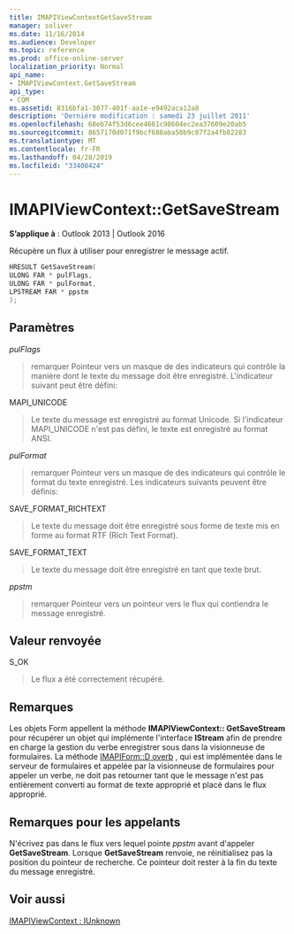 ```yaml
---
title: IMAPIViewContextGetSaveStream
manager: soliver
ms.date: 11/16/2014
ms.audience: Developer
ms.topic: reference
ms.prod: office-online-server
localization_priority: Normal
api_name:
- IMAPIViewContext.GetSaveStream
api_type:
- COM
ms.assetid: 8316bfa1-3077-401f-aa1e-e9492aca12a8
description: 'Derniére modification : samedi 23 juillet 2011'
ms.openlocfilehash: 68eb74f53d6cee4661c98604ec2ea37609e20ab5
ms.sourcegitcommit: 8657170d071f9bcf680aba50b9c07f2a4fb82283
ms.translationtype: MT
ms.contentlocale: fr-FR
ms.lasthandoff: 04/28/2019
ms.locfileid: "33408424"
---
```

# <a name="imapiviewcontextgetsavestream"></a>IMAPIViewContext::GetSaveStream

  
  
**S’applique à** : Outlook 2013 | Outlook 2016 
  
Récupère un flux à utiliser pour enregistrer le message actif.
  
```cpp
HRESULT GetSaveStream(
ULONG FAR * pulFlags,
ULONG FAR * pulFormat,
LPSTREAM FAR * ppstm
);
```

## <a name="parameters"></a>Paramètres

 _pulFlags_
  
> remarquer Pointeur vers un masque de des indicateurs qui contrôle la manière dont le texte du message doit être enregistré. L'indicateur suivant peut être défini:
    
MAPI_UNICODE 
  
> Le texte du message est enregistré au format Unicode. Si l'indicateur MAPI_UNICODE n'est pas défini, le texte est enregistré au format ANSI.
    
 _pulFormat_
  
> remarquer Pointeur vers un masque de des indicateurs qui contrôle le format du texte enregistré. Les indicateurs suivants peuvent être définis:
    
SAVE_FORMAT_RICHTEXT 
  
> Le texte du message doit être enregistré sous forme de texte mis en forme au format RTF (Rich Text Format). 
    
SAVE_FORMAT_TEXT 
  
> Le texte du message doit être enregistré en tant que texte brut. 
    
 _ppstm_
  
> remarquer Pointeur vers un pointeur vers le flux qui contiendra le message enregistré.
    
## <a name="return-value"></a>Valeur renvoyée

S_OK 
  
> Le flux a été correctement récupéré.
    
## <a name="remarks"></a>Remarques

Les objets Form appellent la méthode **IMAPIViewContext:: GetSaveStream** pour récupérer un objet qui implémente l'interface **IStream** afin de prendre en charge la gestion du verbe enregistrer sous dans la visionneuse de formulaires. La méthode [IMAPIForm::D overb](imapiform-doverb.md) , qui est implémentée dans le serveur de formulaires et appelée par la visionneuse de formulaires pour appeler un verbe, ne doit pas retourner tant que le message n'est pas entièrement converti au format de texte approprié et placé dans le flux approprié. 
  
## <a name="notes-to-callers"></a>Remarques pour les appelants

N'écrivez pas dans le flux vers lequel pointe _ppstm_ avant d'appeler **GetSaveStream**. Lorsque **GetSaveStream** renvoie, ne réinitialisez pas la position du pointeur de recherche. Ce pointeur doit rester à la fin du texte du message enregistré. 
  
## <a name="see-also"></a>Voir aussi



[IMAPIViewContext : IUnknown](imapiviewcontextiunknown.md)

